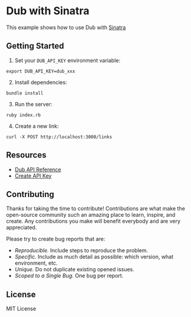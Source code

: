 # Dub with Sinatra

This example shows how to use Dub with [Sinatra](https://sinatrarb.com/)

## Getting Started

1. Set your `DUB_API_KEY` environment variable:

```shell
export DUB_API_KEY=dub_xxx
```

2. Install dependencies:

```shell
bundle install
```

3. Run the server:

```shell
ruby index.rb
```

4. Create a new link:

```shell
curl -X POST http://localhost:3000/links
```

## Resources

- [Dub API Reference](https://dub.co/docs/api-reference)
- [Create API Key](https://dub.co/docs/api-reference/tokens)

## Contributing

Thanks for taking the time to contribute! Contributions are what make the open-source community such an amazing place to learn, inspire, and create. Any contributions you make will benefit everybody and are very appreciated.

Please try to create bug reports that are:

- _Reproducible._ Include steps to reproduce the problem.
- _Specific._ Include as much detail as possible: which version, what environment, etc.
- _Unique._ Do not duplicate existing opened issues.
- _Scoped to a Single Bug._ One bug per report.

## License

MIT License
